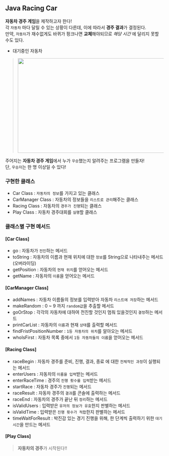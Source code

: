 ## Java Racing Car

**자동차 경주 게임**을 제작하고자 한다!<br>
각 `자동차` 마다 달릴 수 있는 상황이 다른데, 이에 따라서 **경주 결과**가 결정된다.<br>
만약, `자동차`가 재수없게도 바퀴가 펑크나면 **교체**해야되므로 *해당 시간* 에 달리지 못할 수도 있다.<br>

* 대기중인 자동차
><p>
><img src="https://user-images.githubusercontent.com/34855745/55380612-a62f1880-555b-11e9-8b2c-b52748cf1410.JPG" width="800" height="300"/>
></p>
주어지는 **자동차 경주 게임**에서 누가 `우승`했는지 알려주는 프로그램을 만들자!<br>
단, `우승자`는 한 명 이상일 수 있다!<br>

### 구현한 클래스
* Car Class : `자동차의 정보`를 가지고 있는 클래스
* CarManager Class : 자동차의 정보들을 `리스트로 관리`해주는 클래스
* Racing Class : 자동차의 `경주가 진행`되는 클래스
* Play Class : 자동차 경주대회를 `실행`할 클래스

### 클래스별 구현 메서드
#### [Car Class]
* go : 자동차가 `전진`하는 메서드
* toString : 자동차의 이름과 현재 위치에 대한 `정보`를 String으로 나타내주는 메서드(오버라이딩)
* getPosition : 자동차의 `현재 위치`를 얻어오는 메서드
* getName : 자동차의 `이름`을 얻어오는 메서드

#### [CarManager Class]
* addNames : 자동차 이름들의 정보를 입력받아 자동차 `리스트에 저장`하는 메서드
* makeRandom : 0 ~ 9 까지 `random값`을 추출할 메서드
* goOrStop : 각각의 자동차에 대하여 전진할 것인지 멈춰 있을것인지 `결정`하는 메서드
* printCarList : 자동차의 `이름`과 현재 `상태`를 출력할 메서드
* findFristPositionNumber : `1등 자동차의 위치`를 알아오는 메서드
* whoIsFirst : 자동차 목록 중에서 `1등 자동차들의 이름`을 얻어오는 메서드

#### [Racing Class]
* raceBegin : 자동차 경주를 준비, 진행, 결과, 종료 에 대한 `전체적인 과정`이 실행되는 메서드
* enterUsers : 자동차의 `이름을 입력`받는 메서드
* enterRaceTime : 경주의 `진행 횟수를 입력`받는 메서드
* startRace : 자동차 경주가 `진행`되는 메서드
* raceResult : 자동차 경주의 `결과`를 콘솔에 출력하는 메서드
* raceEnd : 자동차의 경주가 끝난 뒤 `정리`하는 메서드
* isValidUsers : 입력받은 `유저의 정보가 유효`한지 판별하는 메서드
* isValidTime : 입력받은 `진행 횟수가 적합`한지 판별하는 메서드
* timeWaitForResult : 박진감 있는 경기 진행을 위해, 한 단계씩 출력하기 위한 `대기 시간`을 만드는 메서드

#### [Play Class]
> **자동차의 경주**가 시작된다!!

